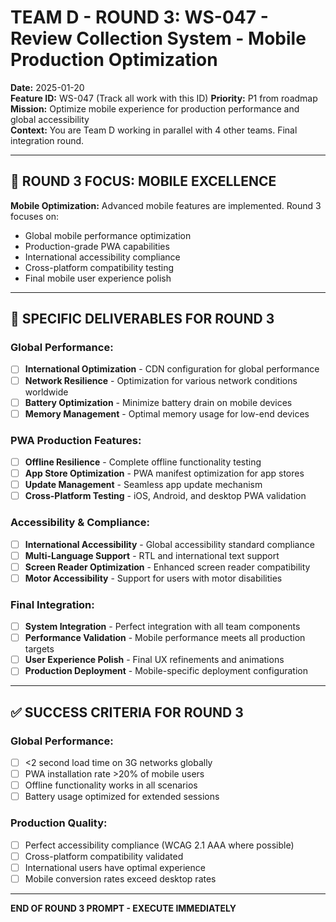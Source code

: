 # TEAM D - ROUND 3: WS-047 - Review Collection System - Mobile Production Optimization

**Date:** 2025-01-20  
**Feature ID:** WS-047 (Track all work with this ID)
**Priority:** P1 from roadmap  
**Mission:** Optimize mobile experience for production performance and global accessibility  
**Context:** You are Team D working in parallel with 4 other teams. Final integration round.

---

## 🎯 ROUND 3 FOCUS: MOBILE EXCELLENCE

**Mobile Optimization:** Advanced mobile features are implemented. Round 3 focuses on:
- Global mobile performance optimization
- Production-grade PWA capabilities
- International accessibility compliance
- Cross-platform compatibility testing
- Final mobile user experience polish

---

## 🎯 SPECIFIC DELIVERABLES FOR ROUND 3

### Global Performance:
- [ ] **International Optimization** - CDN configuration for global performance
- [ ] **Network Resilience** - Optimization for various network conditions worldwide
- [ ] **Battery Optimization** - Minimize battery drain on mobile devices
- [ ] **Memory Management** - Optimal memory usage for low-end devices

### PWA Production Features:
- [ ] **Offline Resilience** - Complete offline functionality testing
- [ ] **App Store Optimization** - PWA manifest optimization for app stores
- [ ] **Update Management** - Seamless app update mechanism
- [ ] **Cross-Platform Testing** - iOS, Android, and desktop PWA validation

### Accessibility & Compliance:
- [ ] **International Accessibility** - Global accessibility standard compliance
- [ ] **Multi-Language Support** - RTL and international text support
- [ ] **Screen Reader Optimization** - Enhanced screen reader compatibility
- [ ] **Motor Accessibility** - Support for users with motor disabilities

### Final Integration:
- [ ] **System Integration** - Perfect integration with all team components
- [ ] **Performance Validation** - Mobile performance meets all production targets
- [ ] **User Experience Polish** - Final UX refinements and animations
- [ ] **Production Deployment** - Mobile-specific deployment configuration

---

## ✅ SUCCESS CRITERIA FOR ROUND 3

### Global Performance:
- [ ] <2 second load time on 3G networks globally
- [ ] PWA installation rate >20% of mobile users
- [ ] Offline functionality works in all scenarios
- [ ] Battery usage optimized for extended sessions

### Production Quality:
- [ ] Perfect accessibility compliance (WCAG 2.1 AAA where possible)
- [ ] Cross-platform compatibility validated
- [ ] International users have optimal experience
- [ ] Mobile conversion rates exceed desktop rates

---

**END OF ROUND 3 PROMPT - EXECUTE IMMEDIATELY**